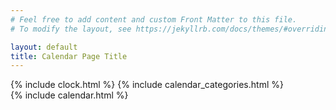```yaml
---
# Feel free to add content and custom Front Matter to this file.
# To modify the layout, see https://jekyllrb.com/docs/themes/#overriding-theme-defaults

layout: default
title: Calendar Page Title
---
```

<!--
<a href="webcal:{{ site.url | replace: 'http:', '' | replace: 'https:', '' }}{{site.baseurl}}/calendar.ics">Calendar file</a>
-->
<div class="left-box">
    {% include clock.html %}
    {% include calendar_categories.html %}
</div>
<div class="right-box">{% include calendar.html %}</div>

<script src="{{site.baseurl}}/js/calendarbase.esm.js"></script>
<script src="{{site.baseurl}}/js/calendar-entries.js"></script>
<script defer src="{{site.baseurl}}/js/calendar-shell.js"></script>
<script defer src="{{site.baseurl}}/js/calendar-init.js"></script>
<script defer src="{{site.baseurl}}/js/clock.js"></script>
